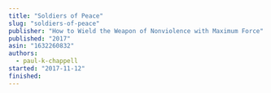 ```yaml
---
title: "Soldiers of Peace"
slug: "soldiers-of-peace"
publisher: "How to Wield the Weapon of Nonviolence with Maximum Force"
published: "2017"
asin: "1632260832"
authors:
  - paul-k-chappell
started: "2017-11-12"
finished:
---
```

